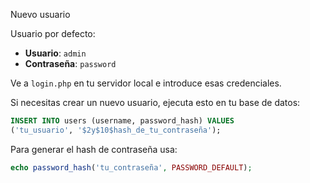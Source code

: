 Nuevo usuario

Usuario por defecto:
- **Usuario**: `admin`
- **Contraseña**: `password`

Ve a `login.php` en tu servidor local e introduce esas credenciales.

Si necesitas crear un nuevo usuario, ejecuta esto en tu base de datos:
```sql
INSERT INTO users (username, password_hash) VALUES 
('tu_usuario', '$2y$10$hash_de_tu_contraseña');
```

Para generar el hash de contraseña usa:
```php
echo password_hash('tu_contraseña', PASSWORD_DEFAULT);
```